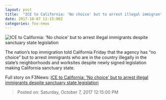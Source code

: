 ```yaml
---
layout: post
title:  "ICE to California: 'No choice' but to arrest illegal immigrants despite sanctuary state legislation"
date: 2017-10-07 12:15:00Z
categories: fox-news
---
```


![ICE to California: 'No choice' but to arrest illegal immigrants despite sanctuary state legislation](http://a57.foxnews.com/images.foxnews.com/content/fox-news/us/2017/10/07/ice-to-california-no-choice-but-to-arrest-illegal-immigrants-despite-sanctuary-state-legislation/_jcr_content/article-text/article-par-3/inline_spotlight_ima/image.img.jpg/612/344/1507377928494.jpg?ve=1&tl=1)

The nation’s top immigration told California Friday that the agency has “no choice” but to arrest immigrants who are in the country illegally in the state’s neighborhoods and worksites despite newly signed legislation making California sanctuary state.


Full story on F3News: [ICE to California: 'No choice' but to arrest illegal immigrants despite sanctuary state legislation](http://www.f3nws.com/n/Yu4Wv)

> Posted on: Saturday, October 7, 2017 12:15:00 PM
